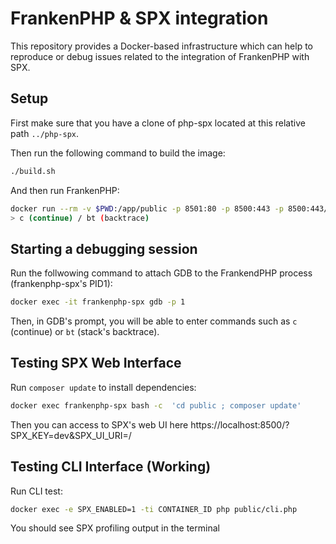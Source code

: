 # FrankenPHP & SPX integration

This repository provides a Docker-based infrastructure which can help to reproduce or debug issues related to the integration of FrankenPHP with SPX.

## Setup

First make sure that you have a clone of php-spx located at this relative path `../php-spx`.

Then run the following command to build the image:

```bash
./build.sh
```

And then run FrankenPHP:

```bash
docker run --rm -v $PWD:/app/public -p 8501:80 -p 8500:443 -p 8500:443/udp --cap-add=SYS_PTRACE --tty --name frankenphp-spx frankenphp-spx
> c (continue) / bt (backtrace)
```

## Starting a debugging session

Run the follwowing command to attach GDB to the FrankendPHP process (frankenphp-spx's PID1):

```bash
docker exec -it frankenphp-spx gdb -p 1
```

Then, in GDB's prompt, you will be able to enter commands such as `c` (continue) or `bt` (stack's backtrace).

## Testing SPX Web Interface

Run `composer update` to install dependencies:

```bash
docker exec frankenphp-spx bash -c  'cd public ; composer update'
```

Then you can access to SPX's web UI here https://localhost:8500/?SPX_KEY=dev&SPX_UI_URI=/

## Testing CLI Interface (Working)

Run CLI test:

```bash
docker exec -e SPX_ENABLED=1 -ti CONTAINER_ID php public/cli.php
```

You should see SPX profiling output in the terminal
